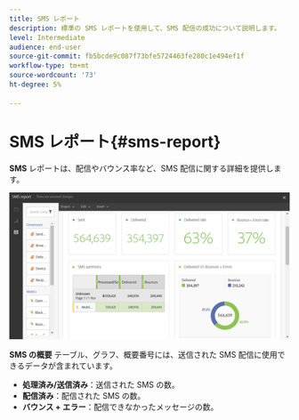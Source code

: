 ```yaml
---
title: SMS レポート
description: 標準の SMS レポートを使用して、SMS 配信の成功について説明します。
level: Intermediate
audience: end-user
source-git-commit: fb5bcde9c087f73bfe5724463fe280c1e494ef1f
workflow-type: tm+mt
source-wordcount: '73'
ht-degree: 5%

---
```


# SMS レポート{#sms-report}

**SMS** レポートは、配信やバウンス率など、SMS 配信に関する詳細を提供します。

![](assets/dynamic_report_sms.png)

**SMS の概要** テーブル、グラフ、概要番号には、送信された SMS 配信に使用できるデータが含まれています。

* **処理済み/送信済み**：送信された SMS の数。
* **配信済み**：配信された SMS の数。
* **バウンス + エラー**：配信できなかったメッセージの数。
